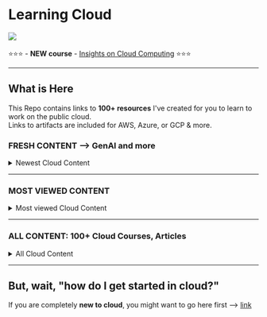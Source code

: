 # Learning Cloud

<img src="https://github.com/lynnlangit/learning-cloud/blob/master/images/learning-cloud.png" width=600>

⭐⭐⭐ - **NEW course** - [Insights on Cloud Computing](https://www.linkedin.com/learning/insights-on-cloud-computing-with-lynn-langit) ⭐⭐⭐

---

## What is Here

This Repo contains links to **100+ resources** I've created for you to learn to work on the public cloud.    
Links to artifacts are included for AWS, Azure, or GCP & more.  

### FRESH CONTENT --> GenAI and more

<details><summary>Newest Cloud Content</summary>

#### ChatGPT / OpenAI

- <img src="https://github.com/lynnlangit/sample-data/blob/master/1_sample_data/emoji-icons/chat-gpt.png" width=20>  My screencast series/YouTube playlist - **`5+ min of my ChatGPT`** - [link](https://www.youtube.com/playlist?list=PL4Q4HssKcxYuwbVAgVqwM5od3yLtg9NM0)
    - Explores prompt engineering
    - Series of use cases
    - 100% demos of ChatGPT, Bard and other GenAI tools - no PowerPoint!
- <img src="https://github.com/lynnlangit/sample-data/blob/master/1_sample_data/emoji-icons/chat-gpt.png" width=20>  My custom GPT is trained on my own public cloud information and updated weekly.
  - My custom GPT is named **`Cloud Architect Lynn`**
  - Requires a ChatGPT monthly subscription ($ 20/m) to use - [link](https://chat.openai.com/g/g-P47QZV1Uw-cloud-architect-lynn)

#### AI/ML --> Google Gemini and more

- <img src="https://github.com/lynnlangit/sample-data/blob/master/1_sample_data/emoji-icons/gcp.png" width=30> Notes on **`Google Gemini Pro/Vision`** - [link](https://github.com/lynnlangit/gcp-essentials/tree/master/6_AI-ML/2_gemini_LLM) and [course](https://www.linkedin.com/learning/introduction-to-google-gemini)
- <img src="https://github.com/lynnlangit/sample-data/blob/master/1_sample_data/emoji-icons/gcp.png" width=30> Course **`GCP ML`** - [link to repo](https://github.com/lynnlangit/gcp-essentials/tree/master/6_AI-ML) - [link to course](https://www.linkedin.com/learning/google-cloud-platform-for-machine-learning-essential-training-23457382)
- :octocat:  Notes on  **`Learning Ethical AI`** , my resources repo at [link](https://github.com/lynnlangit/learning-ethical-ai)

#### AWS Core Skills
- <img src="https://github.com/lynnlangit/sample-data/blob/master/1_sample_data/emoji-icons/aws.png" width=20> New course (will publish summer 2024) on LIL `AWS DevOps Best Practices` and associated Repo at [link](https://github.com/lynnlangit/Hello-AWS-Data-Services/tree/master/6_DevOps/Best-Practices)
- <img src="https://github.com/lynnlangit/sample-data/blob/master/1_sample_data/emoji-icons/aws.png" width=20> New course (will publish summer 2024) on LIL `AWS Security Patterns` and associated Repo at [link](https://github.com/lynnlangit/Hello-AWS-Data-Services/tree/master/6_DevOps/SecOps)
  
----

#### NEWS for LinkedIn Learning Courses in 2024

- <img src="https://github.com/lynnlangit/sample-data/blob/master/1_sample_data/emoji-icons/gcp.png" width=30> Released: 100% update of my **`GCP ML`** [course](https://github.com/lynnlangit/gcp-essentials/tree/master/6_AI-ML)
- <img src="https://github.com/lynnlangit/sample-data/blob/master/1_sample_data/emoji-icons/gcp.png" width=30> Released: New course **`Google Gemini`** [course](https://www.linkedin.com/learning/introduction-to-google-gemini)
- <img src="https://github.com/lynnlangit/sample-data/blob/master/1_sample_data/emoji-icons/aws.png" width=20> Scheduled: 100% update of my **`AWS Advanced Security`** course - Q1 2024 publication
- <img src="https://github.com/lynnlangit/sample-data/blob/master/1_sample_data/emoji-icons/aws.png" width=20> Scheduled: New course **`AWS DevOps Best Practices`** course
- <img src="https://github.com/lynnlangit/sample-data/blob/master/1_sample_data/emoji-icons/azure.png" width=20> Scheduled: 100% update of my **`Azure Databricks`** course


</details>

---

### MOST VIEWED CONTENT

<details><summary>Most viewed Cloud Content</summary>

#### GCP Topics
- 🧬 📺 :octocat: **`GCP-for-Bioinformatics`** [FREE course on GitHub](https://github.com/lynnlangit/gcp-for-bioinformatics) 
- 📺 :octocat: **`Serverless Architecture`** course - [link](https://www.linkedin.com/learning/serverless-architecture-19870153) & [repo](https://github.com/lynnlangit/serverless-architecture)
- 📺 :octocat: **`GCP Essentials`** and **`GCP Enterprise`** courses on LI_L - see repo for updates - [link](https://github.com/lynnlangit/gcp-essentials)
- 📺 :octocat: **`GCP Tools`** [course on LI_L](https://www.linkedin.com/learning/learning-google-cloud-developer-and-devops-tools) & associated repo examples in `tools` folder at [link](https://github.com/lynnlangit/gcp-essentials/blob/master/1_storage/tools/README.md)
- 📺 :octocat: **`GCP Cost Control`** [course on LI_L](https://www.linkedin.com/learning/google-cloud-controlling-cost), see repo [link](https://github.com/lynnlangit/gcp-essentials/tree/master/0_setup_and_iam_and_costs/0c_cost_control) too


#### Data, Machine Learning and More
- 📺 :octocat:**`Learning SnowflakeDB`** [course on LI_L](https://www.linkedin.com/learning/learning-snowflakedb) & associated repo at [link](https://github.com/lynnlangit/learn-snowflakedb)
- 📺 :octocat: **`Cloud Quantum Computing`** [course on LI_L](https://www.linkedin.com/learning/cloud-quantum-computing-essentials) & associated working repo at [link](https://github.com/lynnlangit/learning-quantum/tree/main/2_cloud-vendors)
- :octocat: Studies on  **`Learning Ethical AI`** , my resources repo at [link](https://github.com/lynnlangit/learning-ethical-ai)
- 🧬 :octocat: In preview - **`aws-for-bioinformatics`** a FREE and open source course on GitHub and YouTube - [link](https://github.com/lynnlangit/aws-for-bioinformatics)
- 📚 :octocat: 📺 **`Learning Data Mesh`** [repo + book club](https://github.com/lynnlangit/learning-data-mesh)

</details>

---

### ALL CONTENT: 100+ Cloud Courses, Articles

<details><summary>All Cloud Content</summary>

#### All Cloud Courses
- 📚 my **cloud courses** on LinkedIn Learning (30) - [link](https://www.linkedin.com/learning/instructors/lynn-langit)
- :octocat: my **example code** in Github repos (10+) - [link](https://github.com/lynnlangit)
- 📖 my **system visualization** tools, talks and examples (list) - [link](https://github.com/lynnlangit/learning-cloud/tree/master/0_CLOUD-PATTERNS/1_Viz-Systems)
- 🧬 :octocat: my **course on bioinformatics for cloud** on GitHub (`TeamTeri`) - [link](https://github.com/lynnlangit/TeamTeri)

#### Cloud Architectures, Patterns and Articles
- :octocat: My `CLOUD-PATTERNS` section to share best practice patterns and tools for cloud workloads - [link](https://github.com/lynnlangit/learning-cloud/tree/master/0_CLOUD-PATTERNS)
- 📺 :octocat: My `Serverless Architecture` companion repo to my course on LI_L - [link](https://www.linkedin.com/learning/serverless-architecture-19870153)
- 📚 **`Lynn Langit's Cloud World`** [on Substack](https://lynnlangit.substack.com/)
- 📖 my **technical articles** on Medium (40) - cloud topics - [link](https://medium.com/search?q=langit%20cloud)
- 📖 my **micro-blogging** on Dev.to (many...) - [link](https://dev.to/lynnlangit)

#### All Cloud Screencasts, Sample Data and Slide Decks
- 🗣️ my **screencasts/talks** on YouTube (50+) - cloud topics and more - [link](https://www.youtube.com/c/LynnLangit/playlists)
- 🗄️ my **sample data** in GitHub repo (10+) kinds of sample data - [link](https://github.com/lynnlangit/sample-data)
- 🗣️ my **slide decks** on Slides.com (many...) - [link](https://slides.com/lynnlangit)

</details>

---
  
## But, wait, "how do I get started in cloud?"

If you are completely **new to cloud**, you might want to go here first --> [link](https://github.com/lynnlangit/learning-cloud/tree/master/0_CLOUD-PATTERNS/0_Starting-Points)
